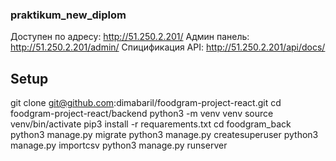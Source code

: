### praktikum_new_diplom

Доступен по адресу: http://51.250.2.201/
Админ панель: http://51.250.2.201/admin/
Спицификация API: http://51.250.2.201/api/docs/

## Setup

git clone git@github.com:dimabaril/foodgram-project-react.git
cd foodgram-project-react/backend
python3 -m venv venv
source venv/bin/activate
pip3 install -r requarements.txt
cd foodgram_back
python3 manage.py migrate
python3 manage.py createsuperuser
python3 manage.py importcsv
python3 manage.py runserver
